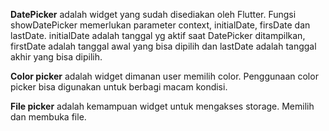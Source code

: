 **DatePicker** adalah widget yang sudah disediakan oleh Flutter. Fungsi showDatePicker memerlukan parameter context, initialDate, firsDate dan lastDate. initialDate adalah tanggal yg aktif saat DatePicker ditampilkan, firstDate adalah tanggal awal yang bisa dipilih dan lastDate adalah tanggal akhir yang bisa dipilih.

**Color picker** adalah widget dimanan user memilih color. Penggunaan color picker bisa digunakan untuk berbagi macam kondisi. 

**File picker** adalah kemampuan widget untuk mengakses storage. Memilih dan membuka file.